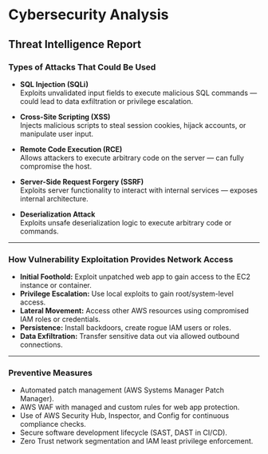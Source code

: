 # Cybersecurity Analysis

## Threat Intelligence Report

### Types of Attacks That Could Be Used
- **SQL Injection (SQLi)**  
  Exploits unvalidated input fields to execute malicious SQL commands — could lead to data exfiltration or privilege escalation.

- **Cross-Site Scripting (XSS)**  
  Injects malicious scripts to steal session cookies, hijack accounts, or manipulate user input.

- **Remote Code Execution (RCE)**  
  Allows attackers to execute arbitrary code on the server — can fully compromise the host.

- **Server-Side Request Forgery (SSRF)**  
  Exploits server functionality to interact with internal services — exposes internal architecture.

- **Deserialization Attack**  
  Exploits unsafe deserialization logic to execute arbitrary code or commands.

---

### How Vulnerability Exploitation Provides Network Access
- **Initial Foothold:** Exploit unpatched web app to gain access to the EC2 instance or container.  
- **Privilege Escalation:** Use local exploits to gain root/system-level access.  
- **Lateral Movement:** Access other AWS resources using compromised IAM roles or credentials.  
- **Persistence:** Install backdoors, create rogue IAM users or roles.  
- **Data Exfiltration:** Transfer sensitive data out via allowed outbound connections.

---

### Preventive Measures
- Automated patch management (AWS Systems Manager Patch Manager).  
- AWS WAF with managed and custom rules for web app protection.  
- Use of AWS Security Hub, Inspector, and Config for continuous compliance checks.  
- Secure software development lifecycle (SAST, DAST in CI/CD).  
- Zero Trust network segmentation and IAM least privilege enforcement.

